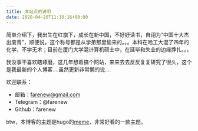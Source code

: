 ```yaml
---
title: 本站点的说明
date: 2020-04-20T11:10:16+08:00
---
```


简单介绍下，我出生在红旗下，成长在新中国，不好好读书，自诩为“中国十大杰出废青”，顺便说，这个称号都是从学弟那里偷来的。。。本科在哈工大混了四年的化学，不学无术；目前在厦门大学混计算机硕士中，在延毕和失业的边缘挣扎。。。

我没事干喜欢瞎琢磨，这几年想着搞个网站，来来去去反反复复研究了很久，这个是我最新的个人博客....虽然更新非常懒的说....

欢迎联系：

- 邮箱：farenew@gmail.com
- Telegram：@farenew
- Github：farenew

btw，本博客的主题是hugo的[meme](https://themes.gohugo.io/hugo-theme-meme/)，非常好看的一款主题。